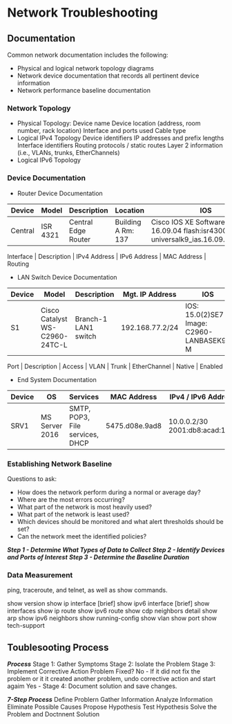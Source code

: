 # Network Troubleshooting
## Documentation
Common network documentation includes the following:

- Physical and logical network topology diagrams
- Network device documentation that records all pertinent device information
- Network performance baseline documentation

### Network Topology
- Physical Topology:
Device name
Device location (address, room number, rack location)
Interface and ports used
Cable type
- Logical IPv4 Topology
Device identifiers
IP addresses and prefix lengths
Interface identifiers
Routing protocols / static routes
Layer 2 information (i.e., VLANs, trunks, EtherChannels)
- Logical IPv6 Topology

### Device Documentation
- Router Device Documentation

| Device | Model | Description | Location | IOS | License |
| --- | --- | --- | ----- | ------ | ---- |
| Central   | ISR 4321 | Central Edge Router | Building A Rm: 137 | Cisco IOS XE Software, Version 16.09.04 flash:isr4300-universalk9_ias.16.09.04.SPA.bin | pbasek9 securityk9 |



Interface | Description	| IPv4 Address	| IPv6 Address	| MAC Address | Routing

- LAN Switch Device Documentation

| Device | 	Model |	Description | Mgt. IP Address	| IOS |	VTP |
| --- | --- | --- | --- | --- | --- |
| S1 |	Cisco Catalyst WS-C2960-24TC-L |	Branch-1 LAN1 switch |	192.168.77.2/24 |	IOS: 15.0(2)SE7 Image: C2960-LANBASEK9-M	| Domain: CCNA Mode: Server

Port	| Description	| Access	| VLAN	| Trunk | 	EtherChannel | 	Native |	Enabled

- End System Documentation

| Device	| OS | Services | 	MAC Address |	IPv4 / IPv6 Addresses |	Default Gateway |	DNS |
| --- | --- | --- | --- | --- | --- | --- |
| SRV1 |	MS Server 2016 |	SMTP, POP3, File services, DHCP |	5475.d08e.9ad8	| 10.0.0.2/30 2001:db8:acad:1::2/64 |	10.0.0.1 2001:db8:acad:1::1 |	10.0.0.1 2001:db8:acad:1::1 |

### Establishing Network Baseline
Questions to ask:
- How does the network perform during a normal or average day?
- Where are the most errors occurring?
- What part of the network is most heavily used?
- What part of the network is least used?
- Which devices should be monitored and what alert thresholds should be set?
- Can the network meet the identified policies?

***Step 1 - Determine What Types of Data to Collect***
***Step 2 - Identify Devices and Ports of Interest***
***Step 3 - Determine the Baseline Duration***

### Data Measurement
ping, traceroute, and telnet, as well as show commands.

show version
show ip interface [brief] 
show ipv6 interface [brief]
show interfaces 
show ip route
show ipv6 route 
show cdp neighbors detail
show arp
show ipv6 neighbors
show running-config
show vlan
show port
show tech-support

## Toublesooting Process
***Process***
Stage 1: Gather Symptoms
Stage 2: Isolate the Problem
Stage 3: Implement Corrective Action
Problem Fixed?
No - If it did not fix the problem or it it
created another problem, undo
corrective action and start agaim
Yes - Stage 4: Document solution and
save changes.

***7-Step Process***
Define Problern
Gather Information
Analyze Information
Eliminate Possible Causes
Propose Hypothesis
Test Hypothesis
Solve the Problem and
Doctnnent Solution




